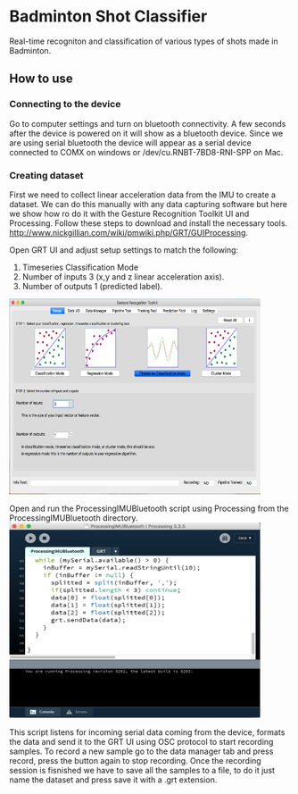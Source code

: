 # Badminton Shot Classifier
Real-time recogniton and classification of various types of shots made in Badminton. 

## How to use
### Connecting to the device

Go to computer settings and turn on bluetooth connectivity. A few seconds after the device is powered on it will show as a bluetooth device. Since we are using serial bluetooth the device will appear as a serial device connected to COMX on windows or /dev/cu.RNBT-7BD8-RNI-SPP on Mac.

### Creating dataset

First we need to collect linear acceleration data from the IMU to create a dataset. We can do this manually with any data capturing software but here we show how ro do it with the Gesture Recognition Toolkit UI and Processing.
Follow these steps to download and install the necessary tools.
http://www.nickgillian.com/wiki/pmwiki.php/GRT/GUIProcessing.

Open GRT UI and adjust setup settings to match the following:

1. Timeseries Classification Mode
2. Number of inputs 3 (x,y and z linear acceleration axis). 
3. Number of outputs 1 (predicted label).
<img src="Images/GRT_UI_Setup.png" width="450" height="350">

Open and run the ProcessingIMUBluetooth script using Processing from the ProcessingIMUBluetooth directory.
<img src="Images/ProcessingScript.png" width="450" height="350">

This script listens for incoming serial data coming from the device, formats the data and send it to the GRT UI using OSC protocol to start recording samples. To record a new sample go to the data manager tab and press record, press the button again to stop recording. Once the recording session is fisnished we have to save all the samples to a file, to do it just name the dataset and press save it with a .grt extension.
